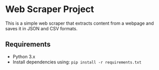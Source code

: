 # Web Scraper Project

This is a simple web scraper that extracts content from a webpage and saves it in JSON and CSV formats.

## Requirements
- Python 3.x
- Install dependencies using: `pip install -r requirements.txt`